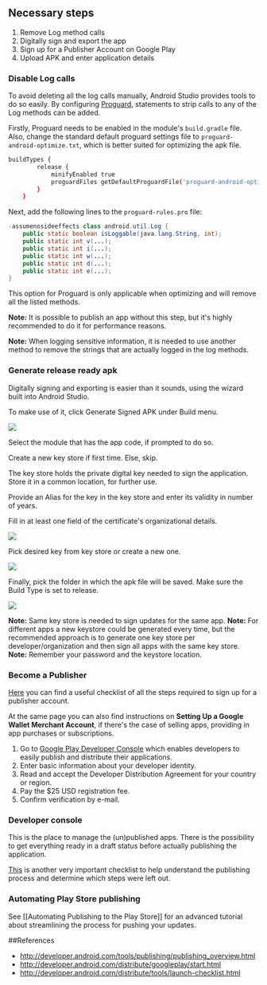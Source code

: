 ## Necessary steps

1. Remove Log method calls
2. Digitally sign and export the app
3. Sign up for a Publisher Account on Google Play
4. Upload APK and enter application details


### Disable Log calls

To avoid deleting all the log calls manually, Android Studio provides tools to do so easily. 
By configuring [Proguard](http://developer.android.com/tools/help/proguard.html), statements to strip calls to any of the Log methods can be added.

Firstly, Proguard needs to be enabled in the module's `build.gradle` file. Also, change the standard default proguard settings file to `proguard-android-optimize.txt`, which is better suited for optimizing the apk file.


```bash
buildTypes {
        release {
            minifyEnabled true
            proguardFiles getDefaultProguardFile('proguard-android-optimize.txt'), 'proguard-rules.pro'
        }
    }
```

Next, add the following lines to the `proguard-rules.pro` file:

```java
-assumenosideeffects class android.util.Log {
    public static boolean isLoggable(java.lang.String, int);
    public static int v(...);
    public static int i(...);
    public static int w(...);
    public static int d(...);
    public static int e(...);
}
```
This option for Proguard is only applicable when optimizing and will remove all the listed methods.

**Note:** It is possible to publish an app without this step, but it's highly recommended to do it for performance reasons.

**Note:** When logging sensitive information, it is needed to use another method to remove the strings that are actually logged in the log methods.

### Generate release ready apk
Digitally signing and exporting is easier than it sounds, using the wizard built into Android Studio.

To make use of it, click Generate Signed APK under Build menu.

![](http://i.imgur.com/mf91VDf.png)

Select the module that has the app code, if prompted to do so.

Create a new key store if first time. Else, skip. 

The key store holds the private digital key needed to sign the application. Store it in a common location, for further use. 

Provide an Alias for the key in the key store and enter its validity in number of years.

Fill in at least one field of the certificate's organizational details.

![](http://i.imgur.com/rH4kjv1.png)

Pick desired key from key store or create a new one.

![](http://i.imgur.com/h2wGaKW.png)

Finally, pick the folder in which the apk file will be saved. Make sure the Build Type is set to release.

![](http://i.imgur.com/uWvSJ9x.png)

**Note:** Same key store is needed to sign updates for the same app.
**Note:** For different apps a new keystore could be generated every time, but the recommended approach is to generate one key store per developer/organization and then sign all apps with the same key store.
**Note:** Remember your password and the keystore location.

### Become a Publisher

[Here](http://developer.android.com/distribute/googleplay/start.html) you can find a useful checklist of all the steps required to sign up for a publisher account.

At the same page you can also find instructions on **Setting Up a Google Wallet Merchant Account**, if there's the case of selling apps, providing in app purchases or subscriptions. 
 
1. Go to [Google Play Developer Console](https://play.google.com/apps/publish/) which enables developers to easily publish and distribute their applications.
2. Enter basic information about your developer identity.
3. Read and accept the Developer Distribution Agreement for your country or region.
4. Pay the $25 USD registration fee.
5. Confirm verification by e-mail.

### Developer console

This is the place to manage the (un)published apps. There is the possibility to get everything ready in a draft status before actually publishing the application.

[This](http://developer.android.com/distribute/tools/launch-checklist.html) is another very important checklist to help understand the publishing process and determine which steps were left out.

### Automating Play Store publishing

See [[Automating Publishing to the Play Store]] for an advanced tutorial about streamlining the process for pushing your updates.

##References

* <http://developer.android.com/tools/publishing/publishing_overview.html>
* <http://developer.android.com/distribute/googleplay/start.html>
* <http://developer.android.com/distribute/tools/launch-checklist.html>